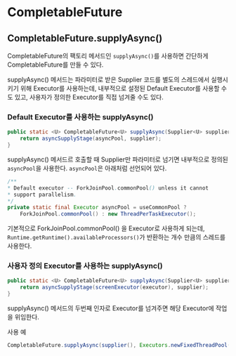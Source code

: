 # CompletableFuture

## CompletableFuture.supplyAsync()
CompletableFuture의 팩토리 메서드인 `supplyAsync()`를 사용하면 간단하게 CompletableFuture를 만들 수 있다.

supplyAsync() 메서드는 파라미터로 받은 Supplier 코드를 별도의 스레드에서 실행시키기 위해 Executor를 사용하는데, 내부적으로 설정된 Default Executor를 사용할 수도 있고, 사용자가 정의한 Executor를 직접 넘겨줄 수도 있다.

### Default Executor를 사용하는 supplyAsync()
```java
public static <U> CompletableFuture<U> supplyAsync(Supplier<U> supplier) {
    return asyncSupplyStage(asyncPool, supplier);
}
```
supplyAsync() 메서드르 호출할 때 Supplier만 파라미터로 넘기면 내부적으로 정의된 `asyncPool`을 사용한다. `asyncPool`은 아래처럼 선언되어 있다.
```java
/**
* Default executor -- ForkJoinPool.commonPool() unless it cannot
* support parallelism.
*/
private static final Executor asyncPool = useCommonPool ?
    ForkJoinPool.commonPool() : new ThreadPerTaskExecutor();
```
기본적으로 ForkJoinPool.commonPool() 을 Executor로 사용하게 되는데, `Runtime.getRuntime().availableProcessors()`가 반환하는 개수 만큼의 스레드를 사용한다.

### 사용자 정의 Executor를 사용하는 supplyAsync()
```java
public static <U> CompletableFuture<U> supplyAsync(Supplier<U> supplier, Executor executor) {
    return asyncSupplyStage(screenExecutor(executor), supplier);
}
```
supplyAsync() 메서드의 두번째 인자로 Executor를 넘겨주면 해당 Executor에 작업을 위임한다.

사용 예
```java
CompletableFuture.supplyAsync(supplier(), Executors.newFixedThreadPool(100));
```

